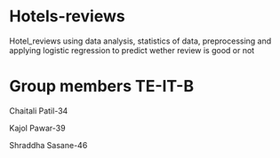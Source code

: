 # Hotels-reviews

Hotel_reviews using data analysis, statistics of data, preprocessing and applying logistic regression  to predict wether review is good or not
# Group members TE-IT-B

Chaitali Patil-34

Kajol Pawar-39

Shraddha Sasane-46
